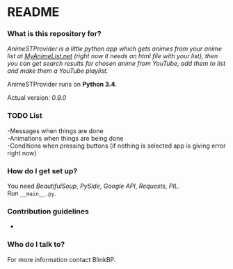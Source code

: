 # README #

### What is this repository for? ###

*AnimeSTProvider is a little python app which gets animes from your anime list at [MyAnimeList.net](http://myanimelist.net) *(right now it needs an html file with your list)*, then you can get search results for chosen anime from YouTube, add them to list and make them a YouTube playlist.*

AnimeSTProvider runs on **Python 3.4**.

Actual version: *0.9.0*

### TODO List ###
 
-Messages when things are done  
-Animations when things are being done  
-Conditions when pressing buttons (if nothing is selected app is giving error right now)

### How do I get set up? ###

You need *BeautifulSoup*, *PySide*, *Google API*, *Requests*, *PIL*.  
Run `__main__.py`.

### Contribution guidelines ###

-

### Who do I talk to? ###

For more information contact BlinkBP.